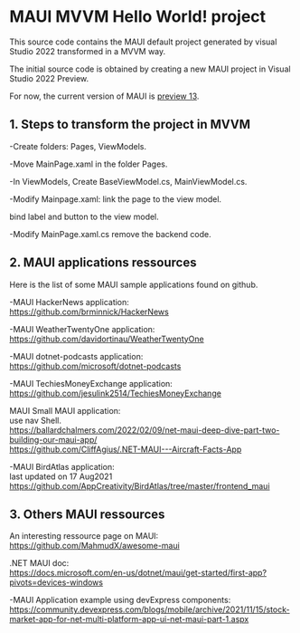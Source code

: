 # MAUI MVVM Hello World! project
This source code contains the MAUI default project generated by visual Studio 2022 transformed in a MVVM way.

The initial source code is obtained by creating a new MAUI project in Visual Studio 2022 Preview.

For now, the current version of MAUI is [preview 13](https://devblogs.microsoft.com/dotnet/announcing-net-maui-preview-13/). 

## 1. Steps to transform the project in MVVM

-Create folders: Pages, ViewModels.

-Move MainPage.xaml in the folder Pages.

-In ViewModels, Create BaseViewModel.cs, MainViewModel.cs.

-Modify Mainpage.xaml:
link the page to the view model.

bind label and button to the view model.

-Modify MainPage.xaml.cs
remove the backend code.


## 2. MAUI applications ressources

Here is the list of some MAUI sample applications found on github.

-MAUI HackerNews application:<br>
https://github.com/brminnick/HackerNews

-MAUI WeatherTwentyOne application:<br>
https://github.com/davidortinau/WeatherTwentyOne

-MAUI dotnet-podcasts application:<br>
https://github.com/microsoft/dotnet-podcasts

-MAUI TechiesMoneyExchange application:<br>
https://github.com/jesulink2514/TechiesMoneyExchange

MAUI Small MAUI application:<br>
use nav Shell.<br>
https://ballardchalmers.com/2022/02/09/net-maui-deep-dive-part-two-building-our-maui-app/<br>
https://github.com/CliffAgius/.NET-MAUI---Aircraft-Facts-App


-MAUI BirdAtlas application:<br>
last updated on 17 Aug2021<br>
https://github.com/AppCreativity/BirdAtlas/tree/master/frontend_maui

## 3. Others MAUI ressources

An interesting ressource page on MAUI:<br>
https://github.com/MahmudX/awesome-maui

.NET MAUI doc:<br>
https://docs.microsoft.com/en-us/dotnet/maui/get-started/first-app?pivots=devices-windows

-MAUI Application example using devExpress components:<br>
https://community.devexpress.com/blogs/mobile/archive/2021/11/15/stock-market-app-for-net-multi-platform-app-ui-net-maui-part-1.aspx
